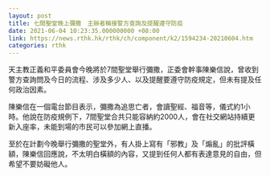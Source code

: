 ```yaml
---
layout: post
title: 七間聖堂晚上彌撒　主辦者稱接警方查詢及提醒遵守防疫
date: 2021-06-04 10:23:35.000000000 +08:00
link: https://news.rthk.hk/rthk/ch/component/k2/1594234-20210604.htm
categories: rthk
---
```


天主教正義和平委員會今晚將於7間聖堂舉行彌撒，正委會幹事陳樂信說，曾收到警方查詢問及今日的流程、涉及多少人、以及提醒要遵守防疫規定，但未有提及任何政治因素。

陳樂信在一個電台節目表示，彌撒為追思亡者，會讀聖經、福音等，儀式約1小時。他說在防疫規例下，7間聖堂合共只能容納約2000人，會在社交網站持續更新入座率，未能到場的市民可以參加網上直播。

至於在計劃今晚舉行彌撒的聖堂外，有人掛上寫有「邪教」及「煽亂」的批評橫額，陳樂信回應說，不太明白橫額的內容，又提到任何人都有表達意見的自由，但希望不要妨礙他人。
